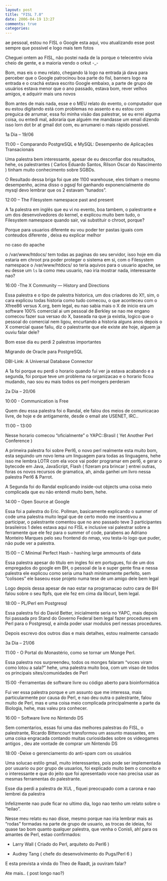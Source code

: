```yaml
---
layout: post
title: "FISL 7.0"
date: 2006-04-19 13:27
comments: true
categories: 
---
```


ae pessoal, estou no FISL o Google esta aqui, vou atualizando esse post sempre que possivel e logo mais tem fotos 

Cheguei ontem ao FISL, não postei nada de la porque o telecentro vivia cheio de gente, e a maioria vendo o orkut -_-

Bom, mas eis o meu relato, chegando lá logo na entrada já dava para perceber que o Google patrocinou boa parte do fisl,
 banners logo na entrada e o crachá estava escrito Google embaixo, a parte de grupo de usuários estava menor que o ano passado,
 estava bom, rever velhos amigos, e adquirir mais uns novos 

Bom antes de mais nada, esse e o MEU relato do evento, o computador que eu estou digitando está com problemas no assento e eu 
estou com preguica de arrumar, essa foi minha visão das palestrar, se eu errei alguma coisa, ou entedi mal, adoraria que alguém me
 mandasse um email dizendo isso lorn dot br at gmail dot com, eu arrumarei o mais rápido possivel.

1a Dia – 19/06

11:00 – Comparando PostgreSQL e MySQL: Desempenho de Aplicações Transacionais

Uma palestra bem interessante, apesar de eu desconfiar dos resultados, hehe, os palestrantes ( Carlos Eduardo Santos, Rilson Oscar do Nascimento )
 tinham muito conhecimento sobre SGBDs.

O Resultado dessa briga foi que ate 1100 warehouse, eles tinham o mesmo desempenho, acima disso o pgsql foi ganhando exponencialmente do mysql devo 
lembrar que os 2 estavam “tunados”.

12:00 – The Filesystem namespace past and present

A 1a palestra em inglês que eu vi no evento, boa tambem, o palestrante e um dos desenvolvedores do kernel, e explicou muito bem tudo, 
o Filesystem namespace quando sair, vai substituir o chroot, porque?

Porque para usuarios diferente eu vou poder ter pastas iguais com conteudos diferente  , deixa eu explicar melhor

no caso do apache

o /var/www/htdocs/ tem todas as paginas do seu servidor, isso hoje em dia estaria em chroot pra poder proteger o sistema em si, com o
 Filesystem namespace o /var/www/htdocs/ so teria aquivos para o usuario apache, se eu desse um `ls` la como meu usuario, nao iria mostrar nada, interessante nao?

16:00 -The X Community — History and Directions

Essa palestra e o tipo de palestra historica, um dos criadores do X!!, sim, o cara explicou todas historia como tudo comecou, o que aconteceu com o Xfree86 versus X.org,
bem legal, eu nao sabia mais o X de inicio era um software 100% comercial ai um pessoal de Berkley se nao me engano comecou fazer sua versao do X, baseada na que ja existia,
logico que o pessoal do comercial nem ligou, encurtando a historia alguns anos depois o X comercial quase faliu, diz o palestrante que ele existe ate hoje, alguem ja ouviu falar dele?

Bom esse dia eu perdi 2 palestras importantes 

Migrando de Oracle para PostgreSQL

DBI-Link: A Universal Database Connector

A 1a foi porque eu perdi o horario quando fui ver ja estava acabando e a segunda, foi porque teve um problema na organizacao e o horario
ficou mudando, nao sou eu mais todos os perl mongers perderam 

2a Dia – 20/06

10:00 - Communication is Free

Quem deu essa palestra foi o Randal, ele falou dos meios de comunicacao livre, de hoje e de antigamente, desde o email ate USENET, IRC..

11:00 – 13:00

Nesse horario comecou “oficialmente” o YAPC::Brasil ( Yet Another Perl Conference )

A primeira palestra foi sobre Perl6, o novo perl realmente esta muito bom, esta seguindo um novo lema um linguagem para todas as linguagens, 
hehe isso me lembra LOTR  com ela voce vai poder programar em perl6, e gerar o bytecode em Java, JavaScript, Flash ( fizeram pra brincar ) 
entrei outras, foras os novos recursos de gramatica, ah, ainda ganhei um livro nessa palestra Perl6 & Parrot.

A Segunda foi do Randal explicando inside-out objects uma coisa meio complicada que eu não entendi muito bem, hehe.

14:00 – Open Source at Google

Essa foi a palestra do Eric. Pollman, basicamente explicando o summer of code uma palestra muito legal que de certo modo me insentivou a participar, 
o palestrante comentou que no ano passado teve 3 participantes brasileiros 1 deles estava aqui no FISL e inclusive vai palestrar sobre a ferramente 
que ele fez para o summer of code, parabens ao Adriano Monteiro Marques pelo seu frontend do nmap, vou testa-lo logo que puder, não pude ver a palestra.

15:00 – C Minimal Perfect Hash – hashing large ammounts of data

Essa palestra apesar do titulo em ingles foi em portugues, foi de um dos empregados do google em BH, o pessoal de la e super gente fina e nessa
 palestra ele explicou como seria uma hash minimamente perfeito, sem “colisoes” ele baseou esse projeto numa tese de um amigo dele bem legal

Logo depois dessa apesar de nao estar na programacao outro cara de BH falou sobre o seu ftpfs, que ele fez em cima da libcurl, bem legal.

18:00 – PL/Perl em Postgresql

Essa palestra foi do David Better, inicialmente seria no YAPC, mais depois foi passada pro Stand do Governo Federal bem legal fazer procedures em Perl 
para o Postgresql, e ainda poder usar modulos perl nessas procedures.

Depois escrevo dos outros dias e mais detalhes, estou realmente cansado 

3a Dia – 21/06

11:00 - O Portal do Monastério, como se tornar um Monge Perl.

Essa palestra nos surpreendeu, todos os monges falaram “voces viram como lotou a sala?” hehe, uma palestra muito boa, com um visao de todos os principais 
sites/comunidades de Perl

15:00 -Ferramentas de software livre ou código aberto para bioinformática

Fui ver essa palestra porque e um assunto que me interessa, mais particularmente por causa do Perl, e nao deu outra o palestrante, falou muito de Perl, 
mas e uma coisa meio complicada principalmente a parte da Biologia, hehe, mas valeu pra conhecer.

16:00 – Software livre no Nintendo DS

Sem comentarios, essas foi uma das melhores palestras do FISL, o palestrante, Ricardo Bittencourt transformou um assunto massantes, em uma coisa engracada 
contando muitas curiosidades sobre os videogames antigos , deu ate vontade de comprar um Nintendo DS 

18:00 -Deixe o gerenciamento do anti-spam com os usuários

Uma solucao estilo gmail, muito interessantes, pois pode ser implementada por usuario ou por grupo de usuarios, foi explicado muito bem o conceito e o 
interessante e que do jeito que foi apresentado voce nao precisa usar as mesmas ferramentas do palestrante.

Esse dia perdi a palestra de XUL  , fiquei preocupado com a carona e nao lembrei da palestra

Infelizmente nao pude ficar no ultimo dia, logo nao tenho um relato sobre o “leilao”. 

Nesse meu relato eu nao disse, mesmo porque nao iria lembrar mais as “rodas” formadas na parte de grupo de usuario, as trocas de ideias, foi quase 
tao bom quanto qualquer palestra, que venha o Conisli, ah! para os amantes de Perl, estao confirmados:

- Larry Wall ( Criado do Perl, arquiteto do Perl6 )

- Audrey Tang ( chefe do desenvolvimento do Pugs/Perl 6 )

E esta prevista a vinda do Theo de Raadt, ja ouviram falar? 

Ate mais.. ( post longo nao?)
